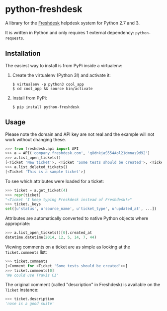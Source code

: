 # python-freshdesk

A library for the [Freshdesk](http://freshdesk.com/) helpdesk system for Python 2.7 and 3.

It is written in Python and only requires 1 external dependency: `python-requests`.

## Installation

The easiest way to install is from PyPi inside a virtualenv:

1. Create the virtualenv (Python 3!) and activate it:

   ```
   $ virtualenv -p python3 cool_app
   $ cd cool_app && source bin/activate
   ```

2. Install from PyPi:

   ```
   $ pip install python-freshdesk
   ```

## Usage

Please note the domain and API key are not real and the example will not work
without changing these.

```python
>>> from freshdesk.api import API
>>> a = API('company.freshdesk.com', 'q8dnkjaS554Aol21dmnas9d92')
>>> a.list_open_tickets()
[<Ticket 'New ticket'>, <Ticket 'Some tests should be created'>, <Ticket 'Library needs to be uploaded to PyPi'>]
>>> a.list_deleted_tickets()
[<Ticket 'This is a sample ticket'>]
```

To see which attributes were loaded for a ticket:

```python
>>> ticket = a.get_ticket(4)
>>> repr(ticket)
"<Ticket 'I keep typing Freskdesk instead of Freshdesk!>"
>>> ticket._keys
set([u'status', u'source_name', u'ticket_type', u'updated_at', ...])
```

Attributes are automatically converted to native Python objects where appropriate:

```python
>>> a.list_open_tickets()[0].created_at
datetime.datetime(2014, 12, 5, 14, 7, 44)
```

Viewing comments on a ticket are as simple as looking at the `Ticket.comments` list:

```python
>>> ticket.comments
[<Comment for <Ticket 'Some tests should be created'>>]
>>> ticket.comments[0]
'We could use Travis CI'
```

The original comment (called "description" in Freshdesk) is available on the `Ticket` instance:

```python
>>> ticket.description
'nose is a good suite'
```
